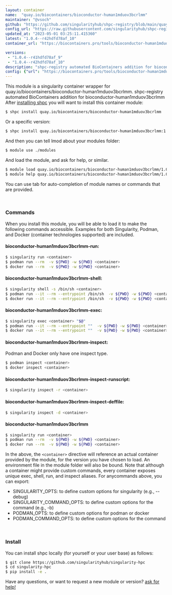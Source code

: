 ```yaml
---
layout: container
name:  "quay.io/biocontainers/bioconductor-human1mduov3bcrlmm"
maintainer: "@vsoch"
github: "https://github.com/singularityhub/shpc-registry/blob/main/quay.io/biocontainers/bioconductor-human1mduov3bcrlmm/container.yaml"
config_url: "https://raw.githubusercontent.com/singularityhub/shpc-registry/main/quay.io/biocontainers/bioconductor-human1mduov3bcrlmm/container.yaml"
updated_at: "2023-05-01 03:25:11.415360"
latest: "1.0.4--r42hdfd78af_10"
container_url: "https://biocontainers.pro/tools/bioconductor-human1mduov3bcrlmm"

versions:
 - "1.0.4--r41hdfd78af_9"
 - "1.0.4--r42hdfd78af_10"
description: "shpc-registry automated BioContainers addition for bioconductor-human1mduov3bcrlmm"
config: {"url": "https://biocontainers.pro/tools/bioconductor-human1mduov3bcrlmm", "maintainer": "@vsoch", "description": "shpc-registry automated BioContainers addition for bioconductor-human1mduov3bcrlmm", "latest": {"1.0.4--r42hdfd78af_10": "sha256:6d8d4c67222dd894f43462dbd00591d38eb9016940f10e5e3b1c3ce46e19a58f"}, "tags": {"1.0.4--r41hdfd78af_9": "sha256:e7c32ab35e4b2b269a27b3dd4aa2781cca75cac423ad0651ce0753034e57ecd5", "1.0.4--r42hdfd78af_10": "sha256:6d8d4c67222dd894f43462dbd00591d38eb9016940f10e5e3b1c3ce46e19a58f"}, "docker": "quay.io/biocontainers/bioconductor-human1mduov3bcrlmm"}
---
```


This module is a singularity container wrapper for quay.io/biocontainers/bioconductor-human1mduov3bcrlmm.
shpc-registry automated BioContainers addition for bioconductor-human1mduov3bcrlmm
After [installing shpc](#install) you will want to install this container module:


```bash
$ shpc install quay.io/biocontainers/bioconductor-human1mduov3bcrlmm
```

Or a specific version:

```bash
$ shpc install quay.io/biocontainers/bioconductor-human1mduov3bcrlmm:1.0.4--r42hdfd78af_10
```

And then you can tell lmod about your modules folder:

```bash
$ module use ./modules
```

And load the module, and ask for help, or similar.

```bash
$ module load quay.io/biocontainers/bioconductor-human1mduov3bcrlmm/1.0.4--r42hdfd78af_10
$ module help quay.io/biocontainers/bioconductor-human1mduov3bcrlmm/1.0.4--r42hdfd78af_10
```

You can use tab for auto-completion of module names or commands that are provided.

<br>

### Commands

When you install this module, you will be able to load it to make the following commands accessible.
Examples for both Singularity, Podman, and Docker (container technologies supported) are included.

#### bioconductor-human1mduov3bcrlmm-run:

```bash
$ singularity run <container>
$ podman run --rm  -v ${PWD} -w ${PWD} <container>
$ docker run --rm  -v ${PWD} -w ${PWD} <container>
```

#### bioconductor-human1mduov3bcrlmm-shell:

```bash
$ singularity shell -s /bin/sh <container>
$ podman run --it --rm --entrypoint /bin/sh  -v ${PWD} -w ${PWD} <container>
$ docker run --it --rm --entrypoint /bin/sh  -v ${PWD} -w ${PWD} <container>
```

#### bioconductor-human1mduov3bcrlmm-exec:

```bash
$ singularity exec <container> "$@"
$ podman run --it --rm --entrypoint ""  -v ${PWD} -w ${PWD} <container> "$@"
$ docker run --it --rm --entrypoint ""  -v ${PWD} -w ${PWD} <container> "$@"
```

#### bioconductor-human1mduov3bcrlmm-inspect:

Podman and Docker only have one inspect type.

```bash
$ podman inspect <container>
$ docker inspect <container>
```

#### bioconductor-human1mduov3bcrlmm-inspect-runscript:

```bash
$ singularity inspect -r <container>
```

#### bioconductor-human1mduov3bcrlmm-inspect-deffile:

```bash
$ singularity inspect -d <container>
```



#### bioconductor-human1mduov3bcrlmm

```bash
$ singularity run <container>
$ podman run --rm  -v ${PWD} -w ${PWD} <container>
$ docker run --rm  -v ${PWD} -w ${PWD} <container>
```


In the above, the `<container>` directive will reference an actual container provided
by the module, for the version you have chosen to load. An environment file in the
module folder will also be bound. Note that although a container
might provide custom commands, every container exposes unique exec, shell, run, and
inspect aliases. For anycommands above, you can export:

 - SINGULARITY_OPTS: to define custom options for singularity (e.g., --debug)
 - SINGULARITY_COMMAND_OPTS: to define custom options for the command (e.g., -b)
 - PODMAN_OPTS: to define custom options for podman or docker
 - PODMAN_COMMAND_OPTS: to define custom options for the command

<br>

### Install

You can install shpc locally (for yourself or your user base) as follows:

```bash
$ git clone https://github.com/singularityhub/singularity-hpc
$ cd singularity-hpc
$ pip install -e .
```

Have any questions, or want to request a new module or version? [ask for help!](https://github.com/singularityhub/singularity-hpc/issues)